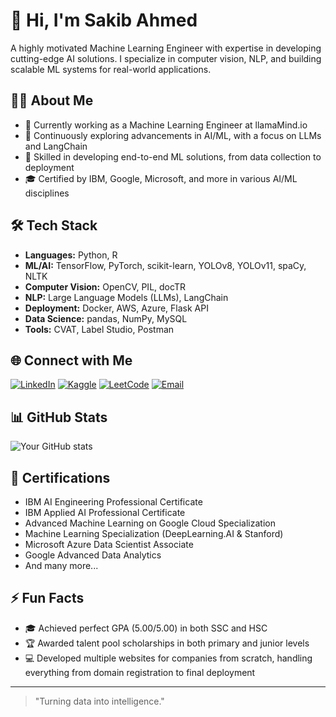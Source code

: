 # 👋 Hi, I'm Sakib Ahmed

A highly motivated Machine Learning Engineer with expertise in developing cutting-edge AI solutions. I specialize in computer vision, NLP, and building scalable ML systems for real-world applications.

## 👨‍💻 About Me

- 🔭 Currently working as a Machine Learning Engineer at llamaMind.io
- 🌱 Continuously exploring advancements in AI/ML, with a focus on LLMs and LangChain
- 💼 Skilled in developing end-to-end ML solutions, from data collection to deployment
- 🎓 Certified by IBM, Google, Microsoft, and more in various AI/ML disciplines

## 🛠️ Tech Stack

- **Languages:** Python, R
- **ML/AI:** TensorFlow, PyTorch, scikit-learn, YOLOv8, YOLOv11, spaCy, NLTK
- **Computer Vision:** OpenCV, PIL, docTR
- **NLP:** Large Language Models (LLMs), LangChain
- **Deployment:** Docker, AWS, Azure, Flask API
- **Data Science:** pandas, NumPy, MySQL
- **Tools:** CVAT, Label Studio, Postman

## 🌐 Connect with Me

[![LinkedIn](https://img.shields.io/badge/LinkedIn-0077B5?style=for-the-badge&logo=linkedin&logoColor=white)](https://linkedin.com/in/sakibahmedai)
[![Kaggle](https://img.shields.io/badge/Kaggle-20BEFF?style=for-the-badge&logo=kaggle&logoColor=white)](https://kaggle.com/skbahmed)
[![LeetCode](https://img.shields.io/badge/LeetCode-FFA116?style=for-the-badge&logo=leetcode&logoColor=black)](https://leetcode.com/SakibAhmedShuva)
[![Email](https://img.shields.io/badge/Email-D14836?style=for-the-badge&logo=gmail&logoColor=white)](mailto:sakibahmedbup@gmail.com)

## 📊 GitHub Stats

![Your GitHub stats](https://github-readme-stats.vercel.app/api?username=SakibAhmedShuva&show_icons=true&theme=radical)

## 📜 Certifications

- IBM AI Engineering Professional Certificate
- IBM Applied AI Professional Certificate
- Advanced Machine Learning on Google Cloud Specialization
- Machine Learning Specialization (DeepLearning.AI & Stanford)
- Microsoft Azure Data Scientist Associate
- Google Advanced Data Analytics
- And many more...

## ⚡ Fun Facts

- 🎓 Achieved perfect GPA (5.00/5.00) in both SSC and HSC
- 🏆 Awarded talent pool scholarships in both primary and junior levels
- 💻 Developed multiple websites for companies from scratch, handling everything from domain registration to final deployment

---

> "Turning data into intelligence."

